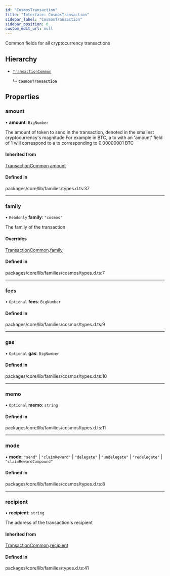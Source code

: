 ```yaml
---
id: "CosmosTransaction"
title: "Interface: CosmosTransaction"
sidebar_label: "CosmosTransaction"
sidebar_position: 0
custom_edit_url: null
---
```


Common fields for all cryptocurrency transactions

## Hierarchy

- [`TransactionCommon`](TransactionCommon.md)

  ↳ **`CosmosTransaction`**

## Properties

### amount

• **amount**: `BigNumber`

The amount of token to send in the transaction, denoted in the smallest cryptocurrency's magnitude
For example in BTC, a tx with an 'amount' field of 1 will correspond to a tx corresponding to 0.00000001 BTC

#### Inherited from

[TransactionCommon](TransactionCommon.md).[amount](TransactionCommon.md#amount)

#### Defined in

packages/core/lib/families/types.d.ts:37

___

### family

• `Readonly` **family**: ``"cosmos"``

The family of the transaction

#### Overrides

[TransactionCommon](TransactionCommon.md).[family](TransactionCommon.md#family)

#### Defined in

packages/core/lib/families/cosmos/types.d.ts:7

___

### fees

• `Optional` **fees**: `BigNumber`

#### Defined in

packages/core/lib/families/cosmos/types.d.ts:9

___

### gas

• `Optional` **gas**: `BigNumber`

#### Defined in

packages/core/lib/families/cosmos/types.d.ts:10

___

### memo

• `Optional` **memo**: `string`

#### Defined in

packages/core/lib/families/cosmos/types.d.ts:11

___

### mode

• **mode**: ``"send"`` \| ``"claimReward"`` \| ``"delegate"`` \| ``"undelegate"`` \| ``"redelegate"`` \| ``"claimRewardCompound"``

#### Defined in

packages/core/lib/families/cosmos/types.d.ts:8

___

### recipient

• **recipient**: `string`

The address of the transaction's recipient

#### Inherited from

[TransactionCommon](TransactionCommon.md).[recipient](TransactionCommon.md#recipient)

#### Defined in

packages/core/lib/families/types.d.ts:41
